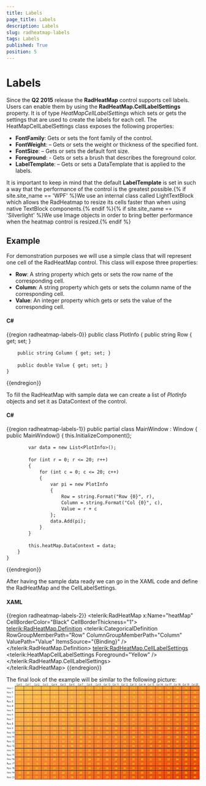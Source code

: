 ```yaml
---
title: Labels
page_title: Labels
description: Labels
slug: radheatmap-labels
tags: Labels
published: True
position: 5
---
```


# Labels

Since the __Q2 2015__ release the __RadHeatMap__ control supports cell labels. Users can enable them by using the __RadHeatMap.CellLabelSettings__ property. It is of type *HeatMapCellLabelSettings* which sets or gets the settings that are used to create the labels for each cell. The HeatMapCellLabelSettings class exposes the following properties:

* __FontFamily__: Gets or sets the font family of the control.
* __FontWeight__: – Gets or sets the weight or thickness of the specified font.
* __FontSize__: – Gets or sets the default font size.
* __Foreground__: - Gets or sets a brush that describes the foreground color. 
* __LabelTemplate__: – Gets or sets a DataTemplate that is applied to the labels.

It is important to keep in mind that the default __LabelTemplate__ is set in such a way that the performance of the control is the greatest possible.{% if site.site_name == 'WPF' %}We use an internal class called LightTextBlock which allows the RadHeatmap to resize its cells faster than when using native TextBlock components.{% endif %}{% if site.site_name == 'Silverlight' %}We use Image objects in order to bring better performance when the heatmap control is resized.{% endif %}

## Example

For demonstration purposes we will use a simple class that will represent one cell of the RadHeatMap control. This class will expose three properties:

* __Row__: А string property which gets or sets the row name of the corresponding cell.
* __Column__: А string property which gets or sets the column name of the corresponding cell.
* __Value__: Аn integer property which gets or sets the value of the corresponding cell.

#### __C#__
{{region radheatmap-labels-0}}
	public class PlotInfo
	{
		public string Row { get; set; }

		public string Column { get; set; }

		public double Value { get; set; }
	}
{{endregion}}

To fill the RadHeatMap with sample data we can create a list of *PlotInfo* objects and set it as DataContext of the control. 
	
#### __C#__
{{region radheatmap-labels-1}}
	public partial class MainWindow : Window
    {
        public MainWindow()
        {
            this.InitializeComponent(); 

            var data = new List<PlotInfo>();

            for (int r = 0; r <= 20; r++)
            {
                for (int c = 0; c <= 20; c++)
                {
                    var pi = new PlotInfo
                    {
                        Row = string.Format("Row {0}", r),
                        Column = string.Format("Col {0}", c),
                        Value = r + c
                    };
                    data.Add(pi);
                }
            }
			
            this.heatMap.DataContext = data;
        }
    } 
{{endregion}}

After having the sample data ready we can go in the XAML code and define the RadHeatMap and the CellLabelSettings.

#### __XAML__
{{region radheatmap-labels-2}}
	<telerik:RadHeatMap x:Name="heatMap"
						CellBorderColor="Black"
						CellBorderThickness="1">
		<telerik:RadHeatMap.Definition>
				<telerik:CategoricalDefinition RowGroupMemberPath="Row"
											   ColumnGroupMemberPath="Column"
											   ValuePath="Value"
											   ItemsSource="{Binding}" />
		 </telerik:RadHeatMap.Definition>
		 <telerik:RadHeatMap.CellLabelSettings>
				<telerik:HeatMapCellLabelSettings Foreground="Yellow" />
		 </telerik:RadHeatMap.CellLabelSettings>		
	 </telerik:RadHeatMap>
{{endregion}}
	 
The final look of the example will be similar to the following picture:
![labels picture](images/RadHeatMap_labels_01.png)